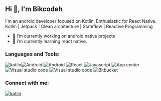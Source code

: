 ## Hi 👋, I'm Bikcodeh


I'm an android developer focused on Kotlin. Enthusiastic for React Native.  
Kotlin | Jetpack | Clean architecture | Stateflow | Reactive Programming

- 🔭 I’m currently working on android native projects
- 🌱 I’m currently learning react native.

### Languages and Tools:

![kotlin](https://www.vectorlogo.zone/logos/kotlinlang/kotlinlang-icon.svg)![Android](https://www.vectorlogo.zone/logos/android/android-icon.svg) ![Android](https://www.vectorlogo.zone/logos/firebase/firebase-icon.svg) ![React](https://www.vectorlogo.zone/logos/reactjs/reactjs-icon.svg) ![Javascript](https://www.vectorlogo.zone/logos/javascript/javascript-icon.svg) ![App center](https://www.vectorlogo.zone/logos/appcenterms/appcenterms-icon.svg) ![Visual studio code](https://www.vectorlogo.zone/logos/visualstudio_code/visualstudio_code-icon.svg) ![Visual studio code](https://www.vectorlogo.zone/logos/atlassian_jira/atlassian_jira-icon.svg) ![Bitbucket](https://www.vectorlogo.zone/logos/bitbucket/bitbucket-ar21.svg)

### Connect with me:

[![kotlin](https://www.vectorlogo.zone/logos/linkedin/linkedin-icon.svg)](https://www.linkedin.com/in/victor-hoyos/)
